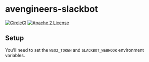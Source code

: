 # avengineers-slackbot
[![CircleCI](https://img.shields.io/circleci/project/byuoitav/avengineers-slackbot.svg)](https://circleci.com/gh/byuoitav/avengineers-slackbot) [![Apache 2 License](https://img.shields.io/hexpm/l/plug.svg)](https://raw.githubusercontent.com/byuoitav/avengineers-slackbot/master/LICENSE)

## Setup
You'll need to set the `WSO2_TOKEN` and `SLACKBOT_WEBHOOK` environment variables.
